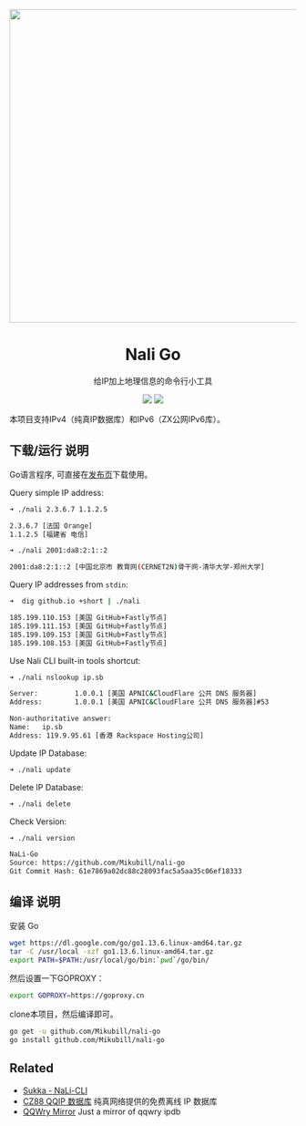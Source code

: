 <p align="center">
  <img width="550" src="screenshot.svg">
</p>

<h1 align="center">Nali Go</h1>

<p align="center">给IP加上地理信息的命令行小工具</p>

<p align="center">
<a title="Release" target="_blank" href="https://github.com/Mikubill/nali-go/releases"><img src="https://img.shields.io/github/release/Mikubill/nali-go.svg?style=flat-square&hash=c7"></a>
<a title="Go Report Card" target="_blank" href="https://goreportcard.com/report/github.com/Mikubill/nali-go"><img src="https://goreportcard.com/badge/github.com/Mikubill/nali-go?style=flat-square"></a>
</p>

本项目支持IPv4（纯真IP数据库）和IPv6（ZX公网IPv6库）。

## 下载/运行 说明

Go语言程序, 可直接在[发布页](https://github.com/Mikubill/nali-go/releases)下载使用。

Query simple IP address:

```bash
➜ ./nali 2.3.6.7 1.1.2.5

2.3.6.7 [法国 Orange]
1.1.2.5 [福建省 电信]

➜ ./nali 2001:da8:2:1::2

2001:da8:2:1::2 [中国北京市 教育网(CERNET2N)骨干网-清华大学-郑州大学]
```

Query IP addresses from `stdin`:

```bash
➜  dig github.io +short | ./nali

185.199.110.153 [美国 GitHub+Fastly节点]
185.199.111.153 [美国 GitHub+Fastly节点]
185.199.109.153 [美国 GitHub+Fastly节点]
185.199.108.153 [美国 GitHub+Fastly节点]
```

Use Nali CLI built-in tools shortcut:

```bash
➜ ./nali nslookup ip.sb

Server:         1.0.0.1 [美国 APNIC&CloudFlare 公共 DNS 服务器]
Address:        1.0.0.1 [美国 APNIC&CloudFlare 公共 DNS 服务器]#53

Non-authoritative answer:
Name:   ip.sb
Address: 119.9.95.61 [香港 Rackspace Hosting公司]
```

Update IP Database:

```bash
➜ ./nali update
```

Delete IP Database:

```bash
➜ ./nali delete
```

Check Version:

```bash
➜ ./nali version

NaLi-Go 
Source: https://github.com/Mikubill/nali-go
Git Commit Hash: 61e7869a02dc88c28093fac5a5aa35c06ef18333
```

## 编译 说明

安装 Go
```bash
wget https://dl.google.com/go/go1.13.6.linux-amd64.tar.gz
tar -C /usr/local -xzf go1.13.6.linux-amd64.tar.gz
export PATH=$PATH:/usr/local/go/bin:`pwd`/go/bin/
```

然后设置一下GOPROXY：

```bash
export GOPROXY=https://goproxy.cn
```

clone本项目，然后编译即可。

```bash
go get -u github.com/Mikubill/nali-go
go install github.com/Mikubill/nali-go
```

## Related

- [Sukka - NaLi-CLI](https://github.com/sukkaw/nali-cli)
- [CZ88 QQIP 数据库](http://www.cz88.net/fox/ipdat.shtml) 纯真网络提供的免费离线 IP 数据库
- [QQWry Mirror](https://qqwry.mirror.noc.one) Just a mirror of qqwry ipdb

